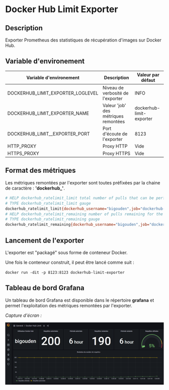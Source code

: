 # Docker Hub Limit Exporter

## Description

Exporter Prometheus des statistiques de récupération d'images sur Docker Hub.

## Variable d'environement

| Variable d'environement | Description | Valeur par défaut |
| ------ | ------ | ------ |
| DOCKERHUB_LIMIT_EXPORTER_LOGLEVEL | Niveau de verbosité de l'exporter | INFO |
| DOCKERHUB_LIMIT_EXPORTER_NAME | Valeur 'job' des métriques remontées | dockerhub-limit-exporter |
| DOCKERHUB_LIMIT__EXPORTER_PORT | Port d'écoute de l'exporter | 8123 |
| HTTP_PROXY | Proxy HTTP  | Vide |
| HTTPS_PROXY | Proxy HTTPS  | Vide |

## Format des métriques

Les métriques remontées par l'exporter sont toutes préfixées par la chaine de caractère : **'dockerhub_'**.


```bash
# HELP dockerhub_ratelimit_limit total number of pulls that can be performed within a six hour window
# TYPE dockerhub_ratelimit_limit gauge
dockerhub_ratelimit_limit{dockerhub_username="bigouden",job="dockerhub-limit-exporter",ratelimit_limit_interval="21600",ratelimit_remaining_interval="21600"} 200.0
# HELP dockerhub_ratelimit_remaining number of pulls remaining for the six hour rolling window
# TYPE dockerhub_ratelimit_remaining gauge
dockerhub_ratelimit_remaining{dockerhub_username="bigouden",job="dockerhub-limit-exporter",ratelimit_limit_interval="21600",ratelimit_remaining_interval="21600"} 189.0
```

## Lancement de l'exporter

L'exporter est "packagé" sous forme de conteneur Docker. 

Une fois le conteneur construit, il peut être lancé comme suit :

`docker run -dit -p 8123:8123 dockerhub-limit-exporter`

## Tableau de bord Grafana

Un tableau de bord Grafana est disponible dans le répertoire **grafana** et permet l'exploitation des métriques remontées par l'exporter.

_Capture d'écran :_

![capture d'écran Grafana](grafana/grafana.png "Capture d'écran Grafana")
